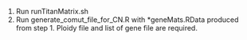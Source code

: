 1) Run runTitanMatrix.sh
2) Run generate_comut_file_for_CN.R with *geneMats.RData produced from step 1. Ploidy file and list of gene file are required.
